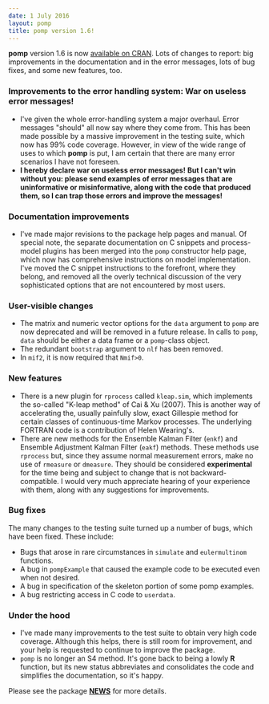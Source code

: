 ```yaml
---
date: 1 July 2016
layout: pomp
title: pomp version 1.6!
---
```


**pomp** version 1.6 is now [available on CRAN](https://cran.r-project.org/web/packages/pomp/index.html).
Lots of changes to report: big improvements in the documentation and in the error messages, lots of bug fixes, and some new features, too.

### Improvements to the error handling system: War on useless error messages!

- I've given the whole error-handling system a major overhaul.
  Error messages "should" all now say where they come from.
  This has been made possible by a massive improvement in the testing suite, which now has 99% code coverage.
  However, in view of the wide range of uses to which **pomp** is put, I am certain that there are many error scenarios I have not foreseen.
- **I hereby declare war on useless error messages!**
  **But I can't win without you: please send examples of error messages that are uninformative or misinformative, along with the code that produced them, so I can trap those errors and improve the messages!**

### Documentation improvements

- I've made major revisions to the package help pages and manual.
  Of special note, the separate documentation on C snippets and process-model plugins has been merged into the `pomp` constructor help page, which now has comprehensive instructions on model implementation.
  I've moved the C snippet instructions to the forefront, where they belong, and removed all the overly technical discussion of the very sophisticated options that are not encountered by most users.

### User-visible changes

- The matrix and numeric vector options for the `data` argument to `pomp` are now deprecated and will be removed in a future release.
  In calls to `pomp`, `data` should be either a data frame or a `pomp`-class object.
- The redundant `bootstrap` argument to `nlf` has been removed.
- In `mif2`, it is now required that `Nmif>0`.

### New features

- There is a new plugin for `rprocess` called `kleap.sim`, which implements the so-called "K-leap method" of Cai & Xu (2007).
  This is another way of accelerating the, usually painfully slow, exact Gillespie method for certain classes of continuous-time Markov processes.
  The underlying FORTRAN code is a contribution of Helen Wearing's.
- There are new methods for the Ensemble Kalman Filter (`enkf`) and Ensemble Adjustment Kalman Filter (`eakf`) methods.
  These methods use `rprocess` but, since they assume normal measurement errors, make no use of `rmeasure` or `dmeasure`.
  They should be considered **experimental** for the time being and subject to change that is not backward-compatible.
  I would very much appreciate hearing of your experience with them, along with any suggestions for improvements.

<!--more-->

### Bug fixes

The many changes to the testing suite turned up a number of bugs, which have been fixed.
These include:

- Bugs that arose in rare circumstances in `simulate` and `eulermultinom` functions.
- A bug in `pompExample` that caused the example code to be executed even when not desired.
- A bug in specification of the skeleton portion of some pomp examples.
- A bug restricting access in C code to `userdata`.

### Under the hood

- I've made many improvements to the test suite to obtain very high code coverage.
  Although this helps, there is still room for improvement, and your help is requested to continue to improve the package.
- `pomp` is no longer an S4 method.
  It's gone back to being a lowly **R** function, but its new status abbreviates and consolidates the code and simplifies the documentation, so it's happy.

Please see the package [**NEWS**](https://kingaa.github.io/pomp/NEWS.html) for more details.
